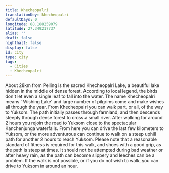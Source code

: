 ```yaml
---
title: Khecheopalri
translationKey: khecheopalri
defaultDays: 0
longitude: 88.188259079
latitude: 27.349217737
alias: ''
draft: false
nighthalt: false
display: false
id: city
type: city
tags:
  - Cities
  - Khecheopalri
---
```

About 28km from Pelling is the sacred Khecheopalri Lake, a beautiful lake hidden in the middle of dense forest.  According to local legend, the birds don't let even a single leaf to fall into the water. The name Khecheopalri means ' Wishing Lake' and large number of pilgrims come and make wishes all through the year.   From Khecheopalri you can walk part, or all, of the way to Yuksom. The path initially passes through farmland, and then descends steeply through dense forest to cross a small river. After walking for around 2 hours you rejoin the road to Yuksom close to the spectacular Kanchenjunga waterfalls. From here you can drive the last few kilometers to Yuksom, or the more adventurous can continue to walk on a steep uphill path for another 2 hours to reach Yuksom.   Please note that a reasonable standard of fitness is required for this walk, and shoes with a good grip, as the path is steep at times. It should not be attempted during bad weather or after heavy rain, as the path can become slippery and leeches can be a problem. If the walk is not possible, or if you do not wish to walk, you can drive to Yuksom in around an hour.  